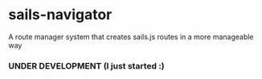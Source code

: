 # sails-navigator
A route manager system that creates sails.js routes in a more manageable way

### UNDER DEVELOPMENT (I just started :)